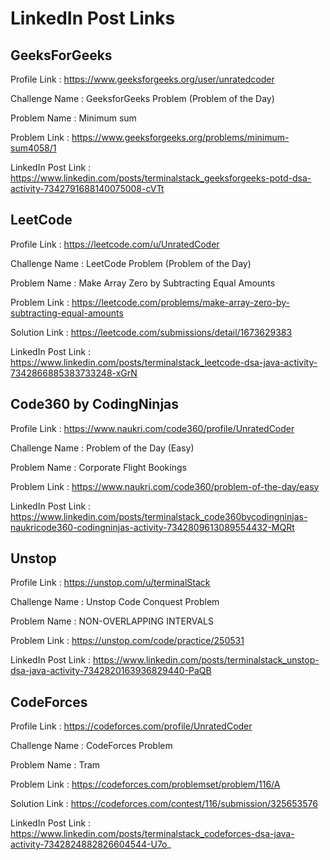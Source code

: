 # LinkedIn Post Links

## GeeksForGeeks

Profile Link : https://www.geeksforgeeks.org/user/unratedcoder

Challenge Name : GeeksforGeeks Problem (Problem of the Day)

Problem Name : Minimum sum

Problem Link : https://www.geeksforgeeks.org/problems/minimum-sum4058/1

LinkedIn Post Link : https://www.linkedin.com/posts/terminalstack_geeksforgeeks-potd-dsa-activity-7342791688140075008-cVTt

## LeetCode

Profile Link : https://leetcode.com/u/UnratedCoder

Challenge Name : LeetCode Problem (Problem of the Day)

Problem Name : Make Array Zero by Subtracting Equal Amounts

Problem Link : https://leetcode.com/problems/make-array-zero-by-subtracting-equal-amounts

Solution Link : https://leetcode.com/submissions/detail/1673629383

LinkedIn Post Link : https://www.linkedin.com/posts/terminalstack_leetcode-dsa-java-activity-7342866885383733248-xGrN

## Code360 by CodingNinjas

Profile Link : https://www.naukri.com/code360/profile/UnratedCoder

Challenge Name : Problem of the Day (Easy)

Problem Name : Corporate Flight Bookings

Problem Link : https://www.naukri.com/code360/problem-of-the-day/easy

LinkedIn Post Link : https://www.linkedin.com/posts/terminalstack_code360bycodingninjas-naukricode360-codingninjas-activity-7342809613089554432-MQRt

## Unstop

Profile Link : https://unstop.com/u/terminalStack

Challenge Name : Unstop Code Conquest Problem

Problem Name : NON-OVERLAPPING INTERVALS

Problem Link : https://unstop.com/code/practice/250531

LinkedIn Post Link : https://www.linkedin.com/posts/terminalstack_unstop-dsa-java-activity-7342820163936829440-PaQB

## CodeForces

Profile Link : https://codeforces.com/profile/UnratedCoder

Challenge Name : CodeForces Problem

Problem Name : Tram

Problem Link : https://codeforces.com/problemset/problem/116/A

Solution Link : https://codeforces.com/contest/116/submission/325653576

LinkedIn Post Link : https://www.linkedin.com/posts/terminalstack_codeforces-dsa-java-activity-7342824882826604544-U7o_
